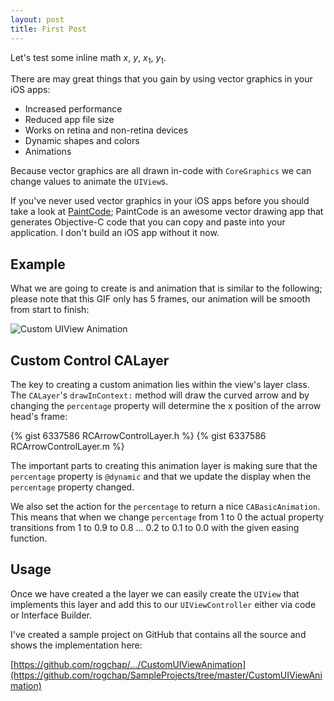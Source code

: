 ```yaml
---
layout: post
title: First Post
---
```


Let's test some inline math $x$, $y$, $x_1$, $y_1$.

There are may great things that you gain by using vector graphics in your iOS apps:

* Increased performance
* Reduced app file size
* Works on retina and non-retina devices
* Dynamic shapes and colors
* Animations

Because vector graphics are all drawn in-code with `CoreGraphics` we can change values to animate the `UIView`s.

If you've never used vector graphics in your iOS apps before you should take a look at [PaintCode](http://www.paintcodeapp.com/); PaintCode is an awesome vector drawing app that generates Objective-C code that you can copy and paste into your application. I don't build an iOS app without it now.

## Example

What we are going to create is and animation that is similar to the following; please note that this GIF only has 5 frames, our animation will be smooth from start to finish:

![Custom UIView Animation]({{site.url}}/images/custom_ui_animation.gif)

## Custom Control CALayer

The key to creating a custom animation lies within the view's layer class. The `CALayer`'s `drawInContext:` method will draw the curved arrow and by changing the `percentage` property will determine the x position of the arrow head's frame:

{% gist 6337586 RCArrowControlLayer.h %}
{% gist 6337586 RCArrowControlLayer.m %}

The important parts to creating this animation layer is making sure that the `percentage` property is `@dynamic` and that we update the display when the `percentage` property changed.

We also set the action for the `percentage` to return a nice `CABasicAnimation`. This means that when we change `percentage` from 1 to 0 the actual property transitions from 1 to 0.9 to 0.8 ... 0.2 to 0.1 to 0.0 with the given easing function.

## Usage

Once we have created a the layer we can easily create the `UIView` that implements this layer and add this to our `UIViewController` either via code or Interface Builder.

I've created a sample project on GitHub that contains all the source and shows the implementation here:

[https://github.com/rogchap/.../CustomUIViewAnimation](https://github.com/rogchap/SampleProjects/tree/master/CustomUIViewAnimation)